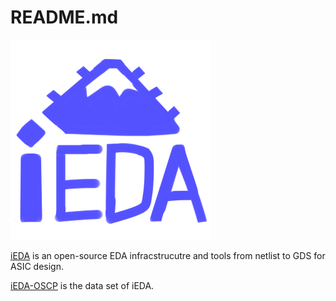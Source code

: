 # README.md

![log](ieda-logo.png)  

[iEDA](https://github.com/OSCC-Project/iEDA) is an open-source EDA infracstrucutre and tools from netlist to GDS for ASIC design. 

[iEDA-OSCP](https://github.com/iEDA-Open-Source-Core-Project) is the data set of iEDA.
